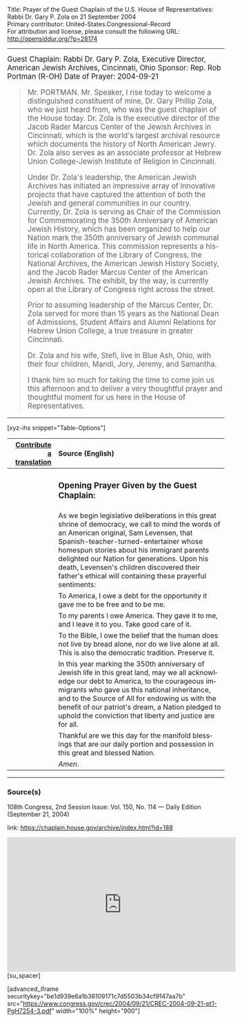 <html>
<head></head>
<body>
Title: Prayer of the Guest Chaplain of the U.S. House of Representatives: Rabbi Dr. Gary P. Zola on 21 September 2004<br />
Primary contributor: United-States.Congressional-Record<br />
For attribution and license, please consult the following URL: <a href="http://opensiddur.org/?p=28174">http://opensiddur.org/?p=28174</a>
<p />
<hr />

<div class="english" lang="en" style="font-size:1.2em;">
Guest Chaplain: Rabbi Dr. Gary P. Zola, Executive Director, American Jewish Archives, Cincinnati, Ohio
Sponsor: Rep. Rob Portman (R-OH)
Date of Prayer: 2004-09-21

<blockquote>
Mr. PORTMAN. Mr. Speaker, I rise today to welcome a distinguished constituent of mine, Dr. Gary Phillip Zola, who we just heard from, who was the guest chaplain of the House today. Dr. Zola is the executive director of the Jacob Rader Marcus Center of the Jewish Archives in Cincinnati, which is the world's largest archival resource which documents the history of North American Jewry. Dr. Zola also serves as an associate professor at Hebrew Union College-Jewish Institute of Religion in Cincinnati.

Under Dr. Zola's leadership, the American Jewish Archives has initiated an impressive array of innovative projects that have captured the attention of both the Jewish and general communities in our country. Currently, Dr. Zola is serving as Chair of the Commission for Commemorating the 350th Anniversary of American Jewish History, which has been organized to help our Nation mark the 350th anniversary of Jewish communal life in North America. This commission represents a historical collaboration of the Library of Congress, the National Archives, the American Jewish History Society, and the Jacob Rader Marcus Center of the American Jewish Archives. The exhibit, by the way, is currently open at the Library of Congress right across the street.

Prior to assuming leadership of the Marcus Center, Dr. Zola served for more than 15 years as the National Dean of Admissions, Student Affairs and Alumni Relations for Hebrew Union College, a true treasure in greater Cincinnati.

Dr. Zola and his wife, Stefi, live in Blue Ash, Ohio, with their four children, Mandi, Jory, Jeremy, and Samantha.

I thank him so much for taking the time to come join us this afternoon and to deliver a very thoughtful prayer and thoughtful moment for us here in the House of Representatives.
</blockquote>
</div>

<hr />

[xyz-ihs snippet="Table-Options"]<table style="margin-left: auto; margin-right: auto;" class="draggable">
<thead><tr><th id="x" style="text-align: right;"><a href="/translate/" target="_blank" rel="noopener">Contribute a translation</a></th><th style="text-align: left;">Source (English)</th></tr></thead>
<tbody>
<tr><td style="vertical-align:top;">
<div class="liturgy" lang="he">

</span></div></td>
 
<td style="vertical-align:top;">
<div class="english" lang="en">
<h3>Opening Prayer Given by the Guest Chaplain:</h3>
</div></td></tr>

<tr><td style="vertical-align:top;">
<div class="liturgy" lang="he">

</span></div></td>
 
<td style="vertical-align:top;">
<div class="english" lang="en">
As we begin legislative deliberations in this great shrine of democracy, we call to mind the words of an American original, Sam Levensen, that Spanish-teacher-turned-entertainer whose homespun stories about his immigrant parents delighted our Nation for generations. Upon his death, Levensen's children discovered their father's ethical will containing these prayerful sentiments:
</div></td></tr>


<tr><td style="vertical-align:top;">
<div class="liturgy" lang="he">

</span></div></td>
 
<td style="vertical-align:top;">
<div class="english" lang="en">
To America, 
I owe a debt 
for the opportunity it gave me 
to be free 
and to be me. 
</div></td></tr>


<tr><td style="vertical-align:top;">
<div class="liturgy" lang="he">

</span></div></td>
 
<td style="vertical-align:top;">
<div class="english" lang="en">
To my parents 
I owe America. 
They gave it to me, 
and I leave it to you. 
Take good care of it.
</div></td></tr>


<tr><td style="vertical-align:top;">
<div class="liturgy" lang="he">

</span></div></td>
 
<td style="vertical-align:top;">
<div class="english" lang="en">
To the Bible, 
I owe the belief 
that the human does not live 
by bread alone, 
nor do we live alone at all. 
This is also the democratic tradition. 
Preserve it.
</div></td></tr>


<tr><td style="vertical-align:top;">
<div class="liturgy" lang="he">

</span></div></td>
 
<td style="vertical-align:top;">
<div class="english" lang="en">
In this year marking the 350th anniversary of Jewish life in this great land, 
may we all acknowledge our debt to America, 
to the courageous immigrants 
who gave us this national inheritance, 
and to the Source of All 
for endowing us with the benefit of our patriot's dream, 
a Nation pledged to uphold the conviction 
that liberty and justice are for all.
</div></td></tr>


<tr><td style="vertical-align:top;">
<div class="liturgy" lang="he">

</span></div></td>
 
<td style="vertical-align:top;">
<div class="english" lang="en">
Thankful are we this day 
for the manifold blessings 
that are our daily portion and possession 
in this great and blessed Nation.
</div></td></tr>


<tr><td style="vertical-align:top;">
<div class="liturgy" lang="he">

</span></div></td>
 
<td style="vertical-align:top;">
<div class="english" lang="en">
<em>Amen</em>.
</div></td></tr>
</tbody></table>

<hr />

<h3>Source(s)</h3>

108th Congress, 2nd Session
Issue: Vol. 150, No. 114 — Daily Edition (September 21, 2004)

link: <a href="https://chaplain.house.gov/archive/index.html?id=188">https://chaplain.house.gov/archive/index.html?id=188</a>

<iframe width=530 height=312 src='https://www.c-span.org/video/standalone/?c4502548/rabbi-gary-zola-jewish-archives-cincinnati' allowfullscreen='allowfullscreen' frameborder=0></iframe>[su_spacer]

[advanced_iframe securitykey="be1d939e6a1b36109171c7d5503b34cf9147aa7b" src="https://www.congress.gov/crec/2004/09/21/CREC-2004-09-21-pt1-PgH7254-3.pdf" width="100%" height="900"]
</body>
</html>